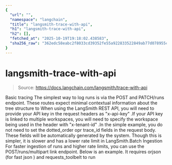 ```yaml
---
{
  "url": "",
  "namespace": "langchain",
  "title": "langsmith-trace-with-api",
  "h1": "langsmith-trace-with-api",
  "h2": [],
  "fetched_at": "2025-10-19T19:18:02.438583",
  "sha256_raw": "362edc58eabc2f8033cd39352fe55a922833522849ab77d078955cc9903c450e"
}
---
```


# langsmith-trace-with-api

> Source: https://docs.langchain.com/langsmith/trace-with-api

Basic tracing
The simplest way to log runs is via the POST and PATCH/runs
endpoint. These routes expect minimal contextual information about the tree structure to
When using the LangSmith REST API, you will need to provide your API key in the request headers as
"x-api-key"
.If your API key is linked to multiple workspaces, you will need to specify the workspace being used in the header with "x-tenant-id"
.In the simple example, you do not need to set the dotted_order
opr trace_id
fields in the request body. These fields will be automatically generated by the system. Though this is simpler, it is slower and has a lower rate limit in LangSmith.Batch Ingestion
For faster ingestion of runs and higher rate limits, you can use the POST/runs/multipart
link endpoint. Below is an example. It requires orjson
(for fast json ) and requests_toolbelt
to run